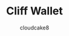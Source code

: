 ---
title: "Cliff Wallet"
author: "cloudcake8"
description: "I need a wallet, figured I could design my own for cheaper with my own features."
created_at: "2025-06-04"
---